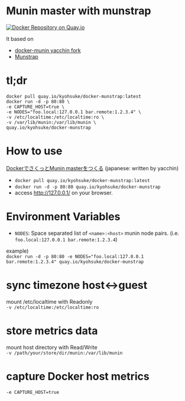 # Munin master with munstrap
[![Docker Repository on Quay.io](https://quay.io/repository/kyohsuke/docker-munstrap/status "Docker Repository on Quay.io")](https://quay.io/repository/kyohsuke/docker-munstrap)

It based on 
- [docker-munin yacchin fork](https://github.com/yacchin1205/docker-munin)
- [Munstrap](https://github.com/jonnymccullagh/munstrap)

# tl;dr
```
docker pull quay.io/kyohsuke/docker-munstrap:latest
docker run -d -p 80:80 \
-e CAPTURE_HOST=true \
-e NODES="foo.local:127.0.0.1 bar.remote:1.2.3.4" \
-v /etc/localtime:/etc/localtime:ro \
-v /var/lib/munin:/var/lib/munin \
quay.io/kyohsuke/docker-munstrap
```

# How to use
[DockerでさくっとMunin masterをつくる](http://qiita.com/yacchin1205/items/4a23193c47fec4dbcb6b) (japanese: written by yacchin)

* `docker pull quay.io/kyohsuke/docker-munstrap:latest`
* `docker run -d -p 80:80 quay.io/kyohsuke/docker-munstrap`
* access http://127.0.0.1/ on your browser.

# Environment Variables

* `NODES`: Space separated list of `<name>:<host>` munin node pairs. (i.e. `foo.local:127.0.0.1 bar.remote:1.2.3.4`)  
  
example)  
`docker run -d -p 80:80 -e NODES="foo.local:127.0.0.1 bar.remote:1.2.3.4" quay.io/kyohsuke/docker-munstrap` 

# sync timezone host<->guest
mount /etc/localtime with Readonly  
`-v /etc/localtime:/etc/localtime:ro`

# store metrics data
mount host directory with Read/Write  
`-v /path/your/store/dir/munin:/var/lib/munin`

# capture Docker host metrics
`-e CAPTURE_HOST=true`
